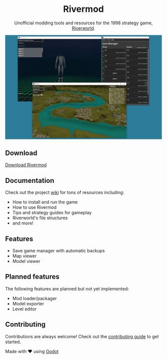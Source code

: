 <p align="center">
  <h1 align = "center">Rivermod</h1>
</p>
<p align="center">
  Unofficial modding tools and resources for the 1998 strategy game, <a href="https://www.igdb.com/games/philip-jose-farmers-riverworld" target="_blank">Riverworld</a>.
</p>

![thumbnail]

## Download

[Download Rivermod][download]

## Documentation

Check out the project [wiki] for tons of resources including:
* How to install and run the game
* How to use Rivermod
* Tips and strategy guides for gameplay
* Riverworld's file structures
* and more!

## Features

* Save game manager with automatic backups
* Map viewer
* Model viewer

## Planned features

The following features are planned but not yet implemented:

* Mod loader/packager
* Model exporter
* Level editor

## Contributing

Contributions are always welcome! Check out the [contributing guide][contributing-guide] to get started.

Made with :heart: using [Godot]

[contributing-guide]: .github/CONTRIBUTING.md
[download]: https://github.com/nullbuilds/rivermod/releases/latest
[wiki]: https://github.com/nullbuilds/rivermod/wiki
[godot]: https://godotengine.org/
[thumbnail]: docs/img/thumbnail.png
